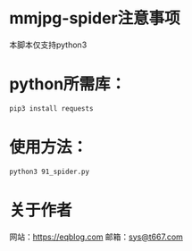# mmjpg-spider注意事项
本脚本仅支持python3
# python所需库：
```bash
pip3 install requests
```
# 使用方法：
```bash
python3 91_spider.py
```
# 关于作者
网站：https://eqblog.com
邮箱：sys@t667.com
